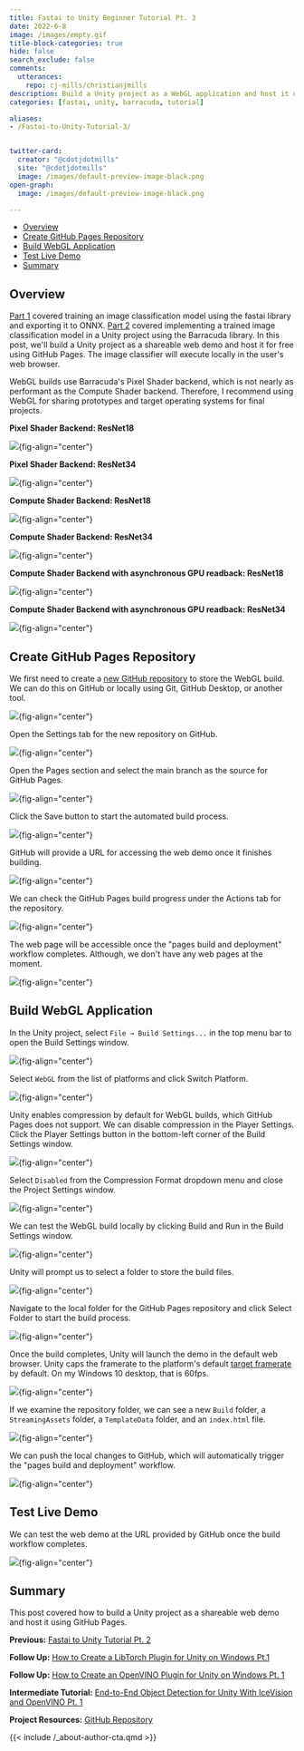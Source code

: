 ```yaml
---
title: Fastai to Unity Beginner Tutorial Pt. 3
date: 2022-6-8
image: /images/empty.gif
title-block-categories: true
hide: false
search_exclude: false
comments:
  utterances:
    repo: cj-mills/christianjmills
description: Build a Unity project as a WebGL application and host it using GitHub Pages.
categories: [fastai, unity, barracuda, tutorial]

aliases:
- /Fastai-to-Unity-Tutorial-3/


twitter-card:
  creator: "@cdotjdotmills"
  site: "@cdotjdotmills"
  image: /images/default-preview-image-black.png
open-graph:
  image: /images/default-preview-image-black.png

---
```


* [Overview](#overview)
* [Create GitHub Pages Repository](#create-github-pages-repository)
* [Build WebGL Application](#build-webgl-application)
* [Test Live Demo](#test-live-demo)
* [Summary](#summary)





## Overview

[Part 1](../part-1) covered training an image classification model using the fastai library and exporting it to ONNX. [Part 2](../part-2/) covered implementing a trained image classification model in a Unity project using the Barracuda library. In this post, we'll build a Unity project as a shareable web demo and host it for free using GitHub Pages. The image classifier will execute locally in the user's web browser. 

WebGL builds use Barracuda's Pixel Shader backend, which is not nearly as performant as the Compute Shader backend. Therefore, I recommend using WebGL for sharing prototypes and target operating systems for final projects.

**Pixel Shader Backend: ResNet18**

![](./images/unity-webcam-pixel-shader-fps-resnet18.png){fig-align="center"}

**Pixel Shader Backend: ResNet34**

![](./images/unity-webcam-pixel-shader-fps-resnet34.png){fig-align="center"}



**Compute Shader Backend: ResNet18**

![](./images/unity-webcam-compute-shader-fps-resnet18.png){fig-align="center"}

**Compute Shader Backend: ResNet34**

![](./images/unity-webcam-compute-shader-fps-resnet34.png){fig-align="center"}



**Compute Shader Backend with asynchronous GPU readback: ResNet18**

![](./images/unity-webcam-compute-shader-async-fps-resnet18.png){fig-align="center"}

**Compute Shader Backend with asynchronous GPU readback: ResNet34**

![](./images/unity-webcam-compute-shader-async-fps-resnet34.png){fig-align="center"}








## Create GitHub Pages Repository

We first need to create a [new GitHub repository](https://github.com/new) to store the WebGL build. We can do this on GitHub or locally using Git, GitHub Desktop, or another tool. 



![](./images/github-desktop-create-new-repository.png){fig-align="center"}



Open the Settings tab for the new repository on GitHub.



![](./images/github-new-repository.png){fig-align="center"}



Open the Pages section and select the main branch as the source for GitHub Pages.



![](./images/github-pages-select-main-branch.png){fig-align="center"}



Click the Save button to start the automated build process.



![](./images/github-pages-click-save.png){fig-align="center"}



GitHub will provide a URL for accessing the web demo once it finishes building.



![](./images/github-pages-get-url.png){fig-align="center"}



We can check the GitHub Pages build progress under the Actions tab for the repository.



![](./images/github-pages-check-build-progress.png){fig-align="center"}



The web page will be accessible once the "pages build and deployment" workflow completes. Although, we don't have any web pages at the moment.



![](./images/github-pages-build-complete.png){fig-align="center"}







## Build WebGL Application

In the Unity project, select `File → Build Settings...` in the top menu bar to open the Build Settings window.

![](./images/unity-open-build-settings.png){fig-align="center"}



Select `WebGL` from the list of platforms and click Switch Platform.



![](./images/unity-build-settings-switch-to-webgl.png){fig-align="center"}



Unity enables compression by default for WebGL builds, which GitHub Pages does not support. We can disable compression in the Player Settings. Click the Player Settings button in the bottom-left corner of the Build Settings window.



![](./images/unity-build-settings-open-player-settings.png){fig-align="center"}



Select `Disabled` from the Compression Format dropdown menu and close the Project Settings window.



![](./images/unity-player-settings-disable-webgl-compression.png){fig-align="center"}



We can test the WebGL build locally by clicking Build and Run in the Build Settings window.



![](./images/unity-build-settings-build-and-run.png){fig-align="center"}



Unity will prompt us to select a folder to store the build files.



![](./images/unity-select-build-folder.png){fig-align="center"}



Navigate to the local folder for the GitHub Pages repository and click Select Folder to start the build process.



![](./images/unity-build-select-github-pages-repo-folder.png){fig-align="center"}



Once the build completes, Unity will launch the demo in the default web browser. Unity caps the framerate to the platform's default [target framerate](https://docs.unity3d.com/ScriptReference/Application-targetFrameRate.html) by default. On my Windows 10 desktop, that is 60fps.



![](./images/unity-webgl-build-local-test.png){fig-align="center"}



If we examine the repository folder, we can see a new `Build` folder, a `StreamingAssets` folder, a `TemplateData` folder, and an `index.html` file.



![](./images/github-pages-repo-folder-after-webgl-build.png){fig-align="center"}



We can push the local changes to GitHub, which will automatically trigger the "pages build and deployment" workflow.



![](./images/github-pages-check-webgl-build-progress.png){fig-align="center"}







## Test Live Demo

We can test the web demo at the URL provided by GitHub once the build workflow completes.

![](./images/github-pages-webgl-demo.png){fig-align="center"}








## Summary

This post covered how to build a Unity project as a shareable web demo and host it using GitHub Pages.





**Previous:** [Fastai to Unity Tutorial Pt. 2](../part-2)

**Follow Up:** [How to Create a LibTorch Plugin for Unity on Windows Pt.1](../../fastai-libtorch-unity-tutorial/part-1)

**Follow Up:** [How to Create an OpenVINO Plugin for Unity on Windows Pt. 1](../../fastai-openvino-unity-tutorial/part-1)

**Intermediate Tutorial:** [End-to-End Object Detection for Unity With IceVision and OpenVINO Pt. 1](../../icevision-openvino-unity-tutorial/part-1)



**Project Resources:** [GitHub Repository](https://github.com/cj-mills/fastai-to-unity-tutorial)






{{< include /_about-author-cta.qmd >}}
